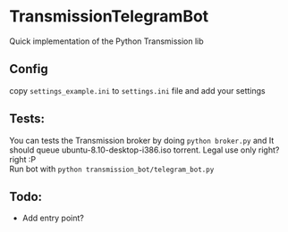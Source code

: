 # TransmissionTelegramBot
Quick implementation of the Python Transmission lib

## Config
copy `settings_example.ini` to `settings.ini` file and add your settings

## Tests:
You can tests the Transmission broker by doing `python broker.py` and It should queue ubuntu-8.10-desktop-i386.iso torrent. Legal use only right? right :P<br>
Run bot with `python transmission_bot/telegram_bot.py`

## Todo:
- Add entry point?